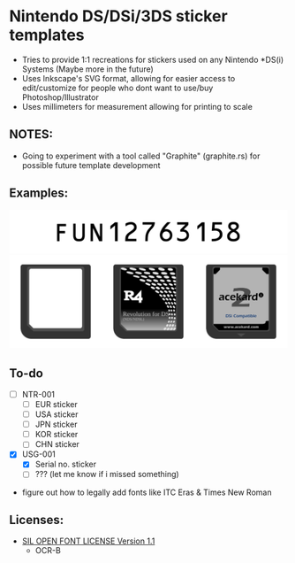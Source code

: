 # Nintendo DS/DSi/3DS sticker templates
- Tries to provide 1:1 recreations for stickers used on any Nintendo *DS(i) Systems (Maybe more in the future)
- Uses Inkscape's SVG format, allowing for easier access to edit/customize for people who dont want to use/buy Photoshop/Illustrator
- Uses millimeters for measurement allowing for printing to scale

## NOTES:
- Going to experiment with a tool called "Graphite" (graphite.rs) for possible future template development

## Examples:
![USG-001-serial-example](https://github.com/inkstray/ds-stickers/blob/master/assets/examples/USG-001-serial.png)
![flashcarts-example](https://github.com/inkstray/ds-stickers/blob/master/assets/examples/flashcarts.png)

## To-do
- [ ] NTR-001
    - [ ] EUR sticker
    - [ ] USA sticker
    - [ ] JPN sticker
    - [ ] KOR sticker
    - [ ] CHN sticker
- [x] USG-001 
    - [x] Serial no. sticker
    - [ ] ??? (let me know if i missed something)
- figure out how to legally add fonts like ITC Eras & Times New Roman

## Licenses:
- [SIL OPEN FONT LICENSE Version 1.1](https://openfontlicense.org/)
    - OCR-B
